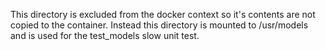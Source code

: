 This directory is excluded from the docker context so it's contents are not copied
to the container. Instead this directory is mounted to /usr/models and is used for
the test_models slow unit test.

